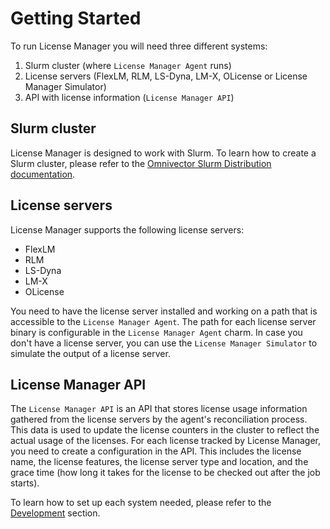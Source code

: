 # Getting Started
To run License Manager you will need three different systems:

1. Slurm cluster (where ``License Manager Agent`` runs)
2. License servers (FlexLM, RLM, LS-Dyna, LM-X, OLicense or License Manager Simulator)
3. API with license information (``License Manager API``)

## Slurm cluster
License Manager is designed to work with Slurm. To learn how to create a Slurm cluster, please refer to the
[Omnivector Slurm Distribution documentation](https://omnivector-solutions.github.io/osd-documentation/master/index.html).

## License servers
License Manager supports the following license servers:

* FlexLM
* RLM
* LS-Dyna
* LM-X
* OLicense

You need to have the license server installed and working on a path that is accessible to the ``License Manager Agent``.
The path for each license server binary is configurable in the ``License Manager Agent`` charm.
In case you don't have a license server, you can use the ``License Manager Simulator`` to simulate the output of a license server.

## License Manager API
The ``License Manager API`` is an API that stores license usage information gathered from the license servers by the agent's reconciliation
process. This data is used to update the license counters in the cluster to reflect the actual usage of the licenses.
For each license tracked by License Manager, you need to create a configuration in the API. This includes the license name, the license
features, the license server type and location, and the grace time (how long it takes for the license to be checked out after the job starts).

To learn how to set up each system needed, please refer to the [Development](development.md) section.

